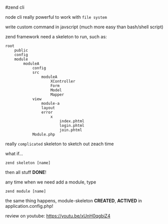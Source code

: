 #zend cli

node cli really powerful to work with `file system`

write custom command in javscript (much more easy than bash/shell script)

zend framework need a skeleton to run, such as:
    
    root
        public
        config
        module
            moduleA
                config
                src
                    moduleA
                        XController
                        Form
                        Model
                        Mapper
                view
                    module-a
                    layout
                    error
                        x
                            index.phtml
                            login.phtml
                            join.phtml
                Module.php
really `complicated` skeleton to sketch out zeach time

what if...

    zend skeleton [name]
then all stuff __DONE__!

any time when we need add a module, type

    zend module [name]
the same thing happens, module-skeleton __CREATED__, __ACTIVED__ in application.config.php!

review on youtube: https://youtu.be/xUnH0qgbiZ4
                

